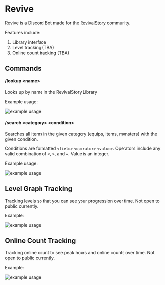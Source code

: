 # Revive

Revive is a Discord Bot made for the [RevivalStory](https://revivalstory.net/home) community.

Features include: 
1. Library interface
2. Level tracking (TBA)
3. Online count tracking (TBA)


## Commands

#### /lookup \<name>

Looks up by name in the RevivalStory Library

Example usage:

![example usage](https://cdn.discordapp.com/attachments/714581563022770218/784474745486966784/unknown.png)

#### /search \<category> \<condition>

Searches all items in the given category (equips, items, monsters) with the given condition.

Conditions are formatted `<field>` `<operator>` `<value>`. Operators include any valid combination of `<`, `>`, and `=`. Value is an integer.

Example usage:

![example usage](https://cdn.discordapp.com/attachments/714581563022770218/784473556444250172/unknown.png)


## Level Graph Tracking

Tracking levels so that you can see your progression over time. Not open to public currently.

Example:

![example usage](https://cdn.discordapp.com/attachments/714581563022770218/781692647713669141/wild.png)


## Online Count Tracking

Tracking online count to see peak hours and online counts over time. Not open to public currently.

Example:

![example usage](https://cdn.discordapp.com/attachments/714581563022770218/778995547641217044/online.png)

